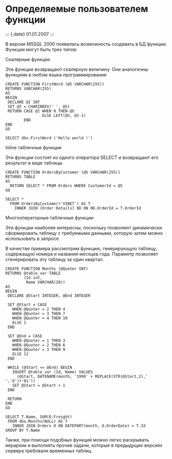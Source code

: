 Определяемые пользователем функции
==================================

::: {.date}
01.01.2007
:::

В версии MSSQL 2000 появилась возможность создавать в БД функции.
Функции могут быть трех типов:

Скалярные функции

Эти функции возвращают скалярную величину. Они аналогичны функциям в
любом языка программирования

    CREATE FUNCTION FirstWord (@S VARCHAR(255))
    RETURNS VARCHAR(255)
    AS
    BEGIN
     DECLARE @I INT
     SET @I = CHARINDEX(' ', @S) 
     RETURN CASE @I WHEN 0 THEN @S
                    ELSE LEFT(@S, @I-1)
            END
    END
    GO

    SELECT dbo.FirstWord ('Hello world !')

Inline табличные функции

Эти функции состоят из одного оператора SELECT и возвращают его
результат в виде таблицы

    CREATE FUNCTION OrdersByCustomer (@S VARCHAR(255))
    RETURNS TABLE 
    AS
      RETURN SELECT * FROM Orders WHERE CustomerId = @S
    GO

    SELECT * 
      FROM OrdersByCustomer('VINET') AS T
        INNER JOIN [Order Details] OD ON OD.OrderId = T.OrderId

Многооператорные табличные функции

Эти функции наиболее интересны, поскольку позволяют динамически
сформировать таблицу с требуемыми данными, которую затем можно
использовать в запросе

В качестве примера рассмотрим функцию, генерирующую таблицу, содержащую
номера и названия месяцев года. Параметр позволяет сгенерировать эту
таблицу за один квартал.

    CREATE FUNCTION Months (@Quoter INT)
    RETURNS @table_var TABLE 
            (Id int, 
             Name VARCHAR(20))
    AS
    BEGIN
     DECLARE @Start INTEGER, @End INTEGER

     SET @Start = CASE 
       WHEN @Quoter = 2 THEN 4
       WHEN @Quoter = 3 THEN 7
       WHEN @Quoter = 4 THEN 10
       ELSE 1
     END

     SET @End = CASE 
       WHEN @Quoter = 1 THEN 3
       WHEN @Quoter = 2 THEN 6
       WHEN @Quoter = 3 THEN 9
       ELSE 12
     END

     WHILE (@Start <= @End) BEGIN
       INSERT @table_var (Id, Name) VALUES
         (@Start, DATENAME(month, '1998' + REPLACE(STR(@Start,2),' ','0')+'01'))
       SET @Start = @Start + 1
     END

     RETURN 
    END
    GO

    SELECT T.Name, SUM(O.Freight) 
     FROM dbo.Months(NULL) AS T
       INNER JOIN Orders O ON DATEPART(month, O.OrderDate) = T.Id
    GROUP BY T.Name

Также, при помощи подобных функций можно легко раскрывать иерархии и
выполнять прочие задачи, которые в предыдущих версиях сервера требовали
временных таблиц.
